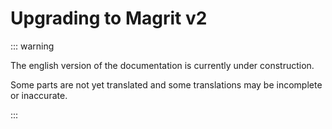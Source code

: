 # Upgrading to Magrit v2

::: warning

The english version of the documentation is currently under construction.

Some parts are not yet translated and some translations may be incomplete or inaccurate.

:::
